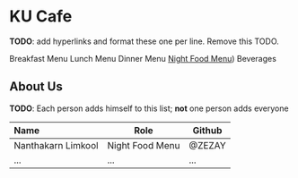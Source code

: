 # KU Cafe

**TODO**: add hyperlinks and format these one per line. Remove this TODO.

Breakfast Menu
Lunch Menu
Dinner Menu
[Night Food Menu](Menu.md##Night-Food-menu))
Beverages

## About Us

**TODO**: Each person adds himself to this list; **not** one person adds everyone

| Name               | Role            | Github |
| :----------------- | --------------- | ------ |
| Nanthakarn Limkool | Night Food Menu | @ZEZAY |
| ...                | ...             | ...    |
